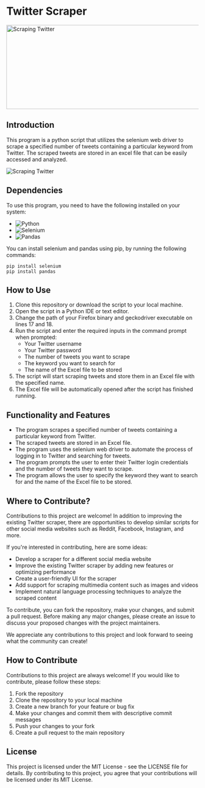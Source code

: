 # Twitter Scraper

<img src="https://website.understandingdata.com/wp-content/uploads/2022/02/scraping-twitter-1024x440.jpg" alt="Scraping Twitter" width="512" height="220" />

## Introduction
This program is a python script that utilizes the selenium web driver to scrape a specified number of tweets containing a particular keyword from Twitter. The scraped tweets are stored in an excel file that can be easily accessed and analyzed.

<img src="https://i.imgur.com/JS9bxEB.png" alt="Scraping Twitter"/>

## Dependencies
To use this program, you need to have the following installed on your system:
- ![Python](https://img.shields.io/badge/python-3670A0?style=for-the-badge&logo=python&logoColor=ffdd54)
- ![Selenium](https://img.shields.io/badge/-selenium-%43B02A?style=for-the-badge&logo=selenium&logoColor=white)
- ![Pandas](https://img.shields.io/badge/pandas-%23150458.svg?style=for-the-badge&logo=pandas&logoColor=white)

You can install selenium and pandas using pip, by running the following commands:
```
pip install selenium
pip install pandas
```
## How to Use
1. Clone this repository or download the script to your local machine.
2. Open the script in a Python IDE or text editor.
3. Change the path of your Firefox binary and geckodriver executable on lines 17 and 18.
4. Run the script and enter the required inputs in the command prompt when prompted:
    - Your Twitter username
    - Your Twitter password
    - The number of tweets you want to scrape
    - The keyword you want to search for
    - The name of the Excel file to be stored
5. The script will start scraping tweets and store them in an Excel file with the specified name.
6. The Excel file will be automatically opened after the script has finished running.

## Functionality and Features
- The program scrapes a specified number of tweets containing a particular keyword from Twitter.
- The scraped tweets are stored in an Excel file.
- The program uses the selenium web driver to automate the process of logging in to Twitter and searching for tweets.
- The program prompts the user to enter their Twitter login credentials and the number of tweets they want to scrape.
- The program allows the user to specify the keyword they want to search for and the name of the Excel file to be stored.

## Where to Contribute?
Contributions to this project are welcome! In addition to improving the existing Twitter scraper, there are opportunities to develop similar scripts for other social media websites such as Reddit, Facebook, Instagram, and more.

If you're interested in contributing, here are some ideas:

- Develop a scraper for a different social media website
- Improve the existing Twitter scraper by adding new features or optimizing performance
- Create a user-friendly UI for the scraper
- Add support for scraping multimedia content such as images and videos
- Implement natural language processing techniques to analyze the scraped content

To contribute, you can fork the repository, make your changes, and submit a pull request. Before making any major changes, please create an issue to discuss your proposed changes with the project maintainers.

We appreciate any contributions to this project and look forward to seeing what the community can create!

## How to Contribute
Contributions to this project are always welcome! If you would like to contribute, please follow these steps:

1. Fork the repository
2. Clone the repository to your local machine
3. Create a new branch for your feature or bug fix
4. Make your changes and commit them with descriptive commit messages
5. Push your changes to your fork
6. Create a pull request to the main repository

## License
This project is licensed under the MIT License - see the LICENSE file for details. By contributing to this project, you agree that your contributions will be licensed under its MIT License.
